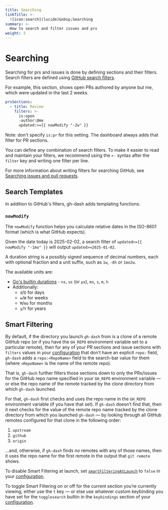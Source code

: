 ```yaml
---
title: Searching
linkTitle: >-
  ![icon:search](lucide)&nbsp;Searching
summary: >-
  How to search and filter issues and prs
weight: 3
---
```


# Searching

Searching for prs and issues is done by defining sections and their filters.
Search filters are defined using [GitHub search filters][01].

For example, this section, shows open PRs authored by anyone but me, which were updated in the last 2 weeks.

```yaml
prsSections:
  - title: Review
    filters: >-
      is:open
      -author:@me
      updated:>={{ nowModify "-2w" }}
```

Note: don't specify `is:pr` for this setting. The dashboard always adds that filter for PR
sections.

You can define any combination of search filters. To make it easier to read and maintain
your filters, we recommend using the `>-` syntax after the `filter` key and writing one
filter per line.

For more information about writing filters for searching GitHub, see [Searching issues and pull requests][02].

## Search Templates

In addition to GitHub's filters, gh-dash adds templating functions.

### `nowModify`

The `nowModify` function helps you calculate relative dates in the ISO-8601 format (which is what GitHub expects).

Given the date today is 2025-02-02, a search filter of `updated>={{ nowModify "-1mo" }}` will output `updated>=2025-01-02`.

A duration string is a possibly signed sequence of decimal numbers, each with optional fraction and a unit suffix, such as `1w`, `-8h` or `1mo2w`.

The available units are:

- [Go's builtin durations](https://pkg.go.dev/time#ParseDuration) - `ns`, `us` (or `µs`), `ms`, `s`, `m`, `h`
- Additionally:
  - `d`/`D` for days
  - `w`/`W` for weeks
  - `M`/`mo` for months
  - `y`/`Y` for years

## Smart Filtering

By default, if the directory you launch `gh-dash` from is a clone of a remote GitHub repo (or if you
have the `GH_REPO` environment variable set to a particular remote), then for any of your PR
sections and issue sections with `filters` values in your [configuration](/configuration) that don’t
have an explicit `repo:` field, `gh-dash` adds a `repo:<RepoName>` field to the search-bar value for
them (where _`<RepoName>`_ is the name of the remote repo).

That is, `gh-dash` further filters those sections down to only the PRs/issues for the GitHub
repo name specified in your `GH_REPO` environment variable — or else the repo name of the remote
tracked by the clone directory from which `gh-dash` launched.

For that, `gh-dash` first checks and uses the repo name in the `GH_REPO` environment variable (if
you have that set). If `gh-dash` doesn’t find that, then it next checks for the value of the remote
repo name tracked by the clone directory from which you launched `gh-dash` — by looking through all
GitHub remotes configured for that clone in the following order:

1. `upstream`
2. `github`
3. `origin`

…and, otherwise, if `gh-dash` finds no remotes with any of those names, then it uses the repo name
for the first remote in the output that `git remote` shows.

To disable Smart Filtering at launch, set [`smartFilteringAtLaunch`](/configuration/gh-dash/#smartfilteringatlaunch)
to `false` in your [configuration](/configuration).

To toggle Smart Filtering on or off for the current section you’re currently viewing, either use the
`t` key — or else use whatever custom keybinding you have set for the `togglesearch` builtin in the
`keybindings` section of your [configuration](/configuration).

[01]: https://docs.github.com/en/search-github/searching-on-github/searching-issues-and-pull-requests
[02]: https://docs.github.com/en/search-github/getting-started-with-searching-on-github/understanding-the-search-syntax
